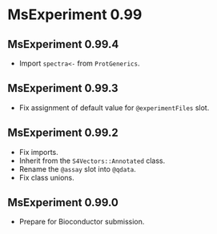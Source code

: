# MsExperiment 0.99

## MsExperiment 0.99.4

- Import `spectra<-` from `ProtGenerics`.

## MsExperiment 0.99.3

- Fix assignment of default value for `@experimentFiles` slot.

## MsExperiment 0.99.2

- Fix imports.
- Inherit from the `S4Vectors::Annotated` class.
- Rename the `@assay` slot into `@qdata`.
- Fix class unions.

## MsExperiment 0.99.0

- Prepare for Bioconductor submission.
